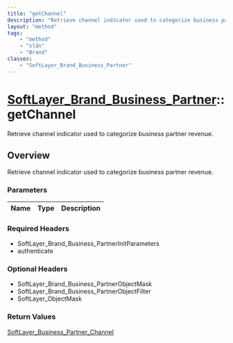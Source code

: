 ```yaml
---
title: "getChannel"
description: "Retrieve channel indicator used to categorize business partner revenue."
layout: "method"
tags:
    - "method"
    - "sldn"
    - "Brand"
classes:
    - "SoftLayer_Brand_Business_Partner"
---
```

# [SoftLayer_Brand_Business_Partner](/reference/services/SoftLayer_Brand_Business_Partner)::getChannel

Retrieve channel indicator used to categorize business partner revenue.


## Overview 
Retrieve channel indicator used to categorize business partner revenue.

### Parameters 
|Name | Type | Description |
| --- | --- | --- |


### Required Headers
* SoftLayer_Brand_Business_PartnerInitParameters
* authenticate

### Optional Headers
* SoftLayer_Brand_Business_PartnerObjectMask
* SoftLayer_Brand_Business_PartnerObjectFilter
* SoftLayer_ObjectMask

### Return Values
<a href='/reference/datatypes/SoftLayer_Business_Partner_Channel'>SoftLayer_Business_Partner_Channel </a>

